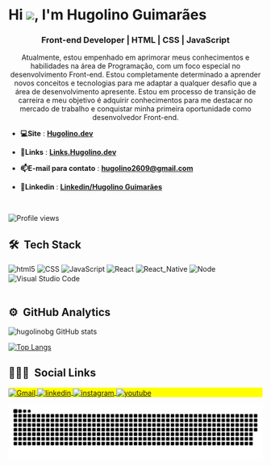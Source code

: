 <h1 align="left">Hi <img src="https://gist.githubusercontent.com/arunprakashpj/48aa20057048b46c6f9ba9d114a8b76f/raw/69a9d496f651091a509ea8d9913c4aef5c419afb/Hi.gif" width="30px">, I'm Hugolino Guimarães</h1>
<h3 align="center">Front-end Developer | HTML | CSS | JavaScript</h3>

<p align="center">Atualmente, estou empenhado em aprimorar meus conhecimentos e habilidades na área de Programação, com um foco especial no desenvolvimento Front-end. Estou completamente determinado a aprender novos conceitos e tecnologias para me adaptar a qualquer desafio que a área de desenvolvimento apresente. Estou em processo de transição de carreira e meu objetivo é adquirir conhecimentos para me destacar no mercado de trabalho e conquistar minha primeira oportunidade como desenvolvedor Front-end.</p>


- **💻Site** : **[Hugolino.dev](https://hugolino.dev)** 
- **🔗Links** : **[Links.Hugolino.dev](https://links.hugolino.dev)** 

- **📫E-mail para contato** : **hugolino2609@gmail.com** 
- **📄Linkedin** : **[Linkedin/Hugolino Guimarães](https://linkedin.com/in/hugolinobg)** 



<br />
<p align="left"> <img src="https://komarev.com/ghpvc/?username=hugolinobg&color=yellow" alt="Profile views" /> </p>


## 🛠 &nbsp;Tech Stack

<div>
<img align="center" alt="html5" src="https://img.shields.io/badge/-HTML-05122A?style=flat&logo=HTML5"/>
<img align="center" alt="CSS" src="https://img.shields.io/badge/-CSS-05122A?style=flat&logo=CSS3&logoColor=1572B6"/>
<img align="center" alt="JavaScript" src="https://img.shields.io/badge/-JavaScript-05122A?style=flat&logo=javascript"/>
<img align="center" alt="React" src="https://img.shields.io/badge/-React-05122A?style=flat&logo=react"/>
<img align="center" alt="React_Native" src="https://img.shields.io/badge/React_Native-05122A?style=flat&logo=react"/>
<img align="center" alt="Node" src="https://img.shields.io/badge/-Node.js-05122A?style=flat&logo=node.js"/>
<img align="center" alt="Visual Studio Code" src="https://img.shields.io/badge/-Visual%20Studio%20Code-05122A?style=flat&logo=visual-studio-code&logoColor=007ACC"/>


<div>
  <br />
  
## ⚙️ &nbsp;GitHub Analytics

![hugolinobg GitHub stats](https://github-readme-stats.vercel.app/api?username=hugolinobg&show_icons=true&theme=radical)


[![Top Langs](https://github-readme-stats.vercel.app/api/top-langs/?username=hugolinobg&layout=compact&theme=radical)](https://github.com/hugolinobg/github-readme-stats)

  

## 👨🏽‍🦲 &nbsp;Social Links
  
</div>
<p align="left" style="background:yellow">

<a href="mailto:hugolino2609@gmail.com">
  <img align="center" alt="Gmail" src="https://img.shields.io/badge/-hugolino-05122A?style=flat&logo=gmail"/>
</a>
<a href="https://linkedin.com/in/hugolino-guimarães-4b906b64" target="_blank" rel="noopener noreferrer">
  <img align="center" src="https://img.shields.io/badge/-hugolino-05122A?style=flat&logo=linkedin" alt="linkedin"/>
</a>
<a href="https://www.instagram.com/hugolinobg" target="_blank" rel="noopener noreferrer">
 <img align="center" src="https://img.shields.io/badge/-hugolino-05122A?style=flat&logo=instagram" alt="instagram"/>
</a>
<a href="https://youtube.com/@hugolinobg" target="_blank" rel="noopener noreferrer">
 <img align="center" src="https://img.shields.io/badge/-hugolino-05122A?style=flat&logo=youtube" alt="youtube"/>
 </a>

</p>
</div>


![Snake animation](https://raw.githubusercontent.com/hugolinobg/hugolinobg/output/github-contribution-grid-snake-dark.svg#gh-dark-mode-only)
